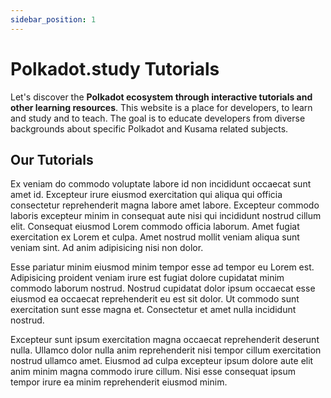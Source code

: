 ```yaml
---
sidebar_position: 1
---
```


# Polkadot.study Tutorials

Let's discover the **Polkadot ecosystem through interactive tutorials and other learning resources**. This website is a place for developers, to learn and study and to teach. The goal is to educate developers from diverse backgrounds about specific Polkadot and Kusama related subjects.

## Our Tutorials

Ex veniam do commodo voluptate labore id non incididunt occaecat sunt amet id. Excepteur irure eiusmod exercitation qui aliqua qui officia consectetur reprehenderit magna labore amet labore. Excepteur commodo laboris excepteur minim in consequat aute nisi qui incididunt nostrud cillum elit. Consequat eiusmod Lorem commodo officia laborum. Amet fugiat exercitation ex Lorem et culpa. Amet nostrud mollit veniam aliqua sunt veniam sint. Ad anim adipisicing nisi non dolor.

Esse pariatur minim eiusmod minim tempor esse ad tempor eu Lorem est. Adipisicing proident veniam irure est fugiat dolore cupidatat minim commodo laborum nostrud. Nostrud cupidatat dolor ipsum occaecat esse eiusmod ea occaecat reprehenderit eu est sit dolor. Ut commodo sunt exercitation sunt esse magna et. Consectetur et amet nulla incididunt nostrud.

Excepteur sunt ipsum exercitation magna occaecat reprehenderit deserunt nulla. Ullamco dolor nulla anim reprehenderit nisi tempor cillum exercitation nostrud ullamco amet. Eiusmod ad culpa excepteur ipsum dolore aute elit anim minim magna commodo irure cillum. Nisi esse consequat ipsum tempor irure ea minim reprehenderit eiusmod minim.